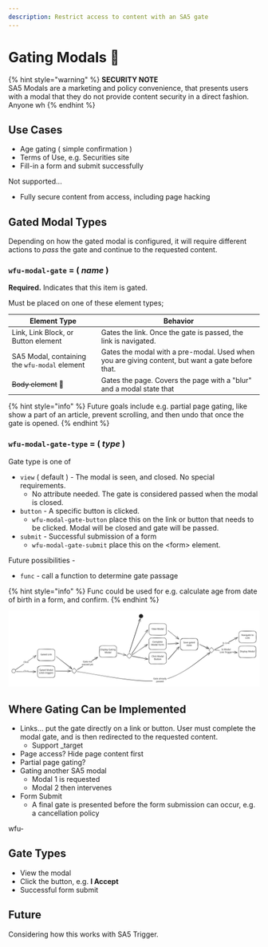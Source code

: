 ```yaml
---
description: Restrict access to content with an SA5 gate
---
```


# Gating Modals 🧪



{% hint style="warning" %}
**SECURITY NOTE** \
SA5 Modals are a marketing and policy convenience, that presents users with a modal that they do not provide content security in a direct fashion.  Anyone wh
{% endhint %}

## Use Cases

* Age gating ( simple confirmation )&#x20;
* Terms of Use, e.g. Securities site&#x20;
* Fill-in a form and submit successfully&#x20;

Not supported...

* Fully secure content from access, including page hacking

## Gated Modal Types&#x20;

Depending on how the gated modal is configured, it will require different actions to _pass_ the gate and continue to the requested content. &#x20;

### `wfu-modal-gate` = ( _name_ )&#x20;

**Required.**  Indicates that this item is gated.&#x20;

Must be placed on one of these element types;&#x20;

| Element Type                                   | Behavior                                                                                           |
| ---------------------------------------------- | -------------------------------------------------------------------------------------------------- |
| Link, Link Block, or Button element            | Gates the link. Once the gate is passed, the link is navigated.                                    |
| SA5 Modal, containing the `wfu-modal` element  | Gates the modal with a pre-modal.  Used when you are giving content, but want a gate before that.  |
| ~~Body element~~ 🧪                            | Gates the page. Covers the page with a "blur" and a modal state that                               |

{% hint style="info" %}
Future goals include e.g. partial page gating, like show a part of an article, prevent scrolling, and then undo that once the gate is opened.&#x20;
{% endhint %}

### `wfu-modal-gate-type` = ( _type_ )

Gate type is one of

* `view` ( default ) - The modal is seen, and closed. No special requirements.&#x20;
  * No attribute needed. The gate is considered passed when the modal is closed. &#x20;
* `button` - A specific button is clicked.&#x20;
  * `wfu-modal-gate-button` place this on the link or button that needs to be clicked. Modal will be closed and gate will be passed. &#x20;
* `submit` - Successful submission of a form
  * `wfu-modal-gate-submit` place this on the \<form> element. &#x20;

Future possibilities -&#x20;

* `func` - call a function to determine gate passage&#x20;

{% hint style="info" %}
Func could be used for e.g. calculate age from date of birth in a form, and confirm. &#x20;
{% endhint %}

<img src="../../.gitbook/assets/file.excalidraw (5).svg" alt="" class="gitbook-drawing">





## Where Gating Can be Implemented&#x20;

* Links... put the gate directly on a link or button.  User must complete the modal gate, and is then redirected to the requested content.&#x20;
  * Support \_target&#x20;
* Page access?  Hide page content first&#x20;
* Partial page gating? &#x20;
* Gating another SA5 modal&#x20;
  * Modal 1 is requested
  * Modal 2 then intervenes&#x20;
* Form Submit
  * A final gate is presented before the form submission can occur, e.g. a cancellation policy&#x20;









wfu-







## Gate Types

* View the modal
* Click the button, e.g. **I Accept** &#x20;
* Successful form submit&#x20;



## Future&#x20;

Considering how this works with SA5 Trigger. &#x20;









